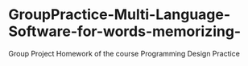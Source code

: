 # GroupPractice-Multi-Language-Software-for-words-memorizing-
Group Project Homework of the course Programming Design Practice
